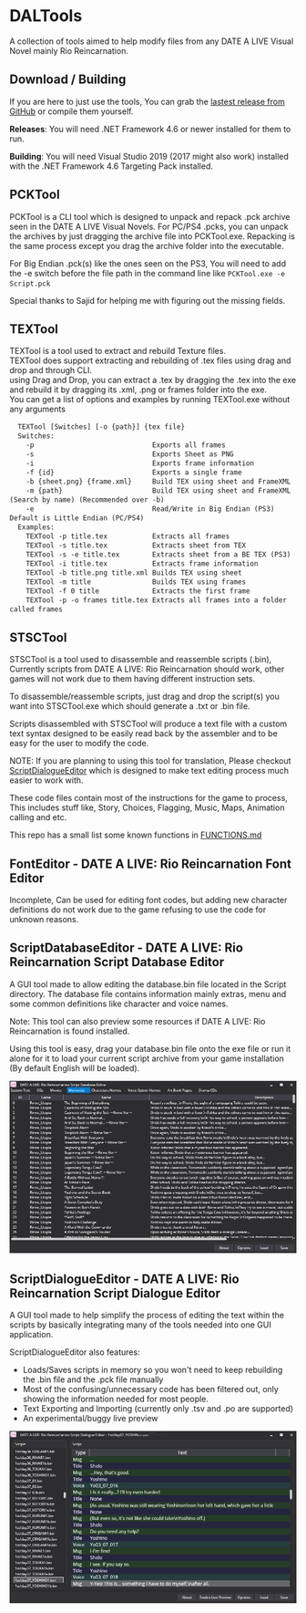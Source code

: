 # DALTools
A collection of tools aimed to help modify files from any DATE A LIVE Visual Novel mainly Rio Reincarnation.

## Download / Building
If you are here to just use the tools, You can grab the [lastest release from GitHub][releases_url] or compile them yourself.

**Releases**: You will need .NET Framework 4.6 or newer installed for them to run.
  
**Building**: You will need Visual Studio 2019 (2017 might also work) installed with the .NET Framework 4.6 Targeting Pack installed. 

## PCKTool
PCKTool is a CLI tool which is designed to unpack and repack .pck archive seen in the DATE A LIVE Visual Novels. 
For PC/PS4 .pcks, you can unpack the archives by just dragging the archive file into PCKTool.exe. Repacking is the same process except you drag the archive folder into the executable. 
 
For Big Endian .pck(s) like the ones seen on the PS3, You will need to add the -e switch before the file path in the command line like ``PCKTool.exe -e Script.pck``

Special thanks to Sajid for helping me with figuring out the missing fields.


## TEXTool
TEXTool is a tool used to extract and rebuild Texture files.  
TEXTool does support extracting and rebuilding of .tex files using drag and drop and through CLI.  
using Drag and Drop, you can extract a .tex by dragging the .tex into the exe and rebuild it by dragging its .xml, .png or frames folder into the exe.  
You can get a list of options and examples by running TEXTool.exe without any arguments
```
  TEXTool [Switches] [-o {path}] {tex file}
  Switches:
    -p                             Exports all frames
    -s                             Exports Sheet as PNG
    -i                             Exports frame information
    -f {id}                        Exports a single frame
    -b {sheet.png} {frame.xml}     Build TEX using sheet and FrameXML
    -m {path}                      Build TEX using sheet and FrameXML (Search by name) (Recommended over -b)
    -e                             Read/Write in Big Endian (PS3) Default is Little Endian (PC/PS4)
  Examples:
    TEXTool -p title.tex           Extracts all frames
    TEXTool -s title.tex           Extracts sheet from TEX
    TEXTool -s -e title.tex        Extracts sheet from a BE TEX (PS3)
    TEXTool -i title.tex           Extracts frame information
    TEXTool -b title.png title.xml Builds TEX using sheet
    TEXTool -m title               Builds TEX using frames
    TEXTool -f 0 title             Extracts the first frame
    TEXTool -p -o frames title.tex Extracts all frames into a folder called frames
```

## STSCTool
STSCTool is a tool used to disassemble and reassemble scripts (.bin), Currently scripts from DATE A LIVE: Rio Reincarnation should work, other games will not work due to them having different instruction sets. 
 
To disassemble/reassemble scripts, just drag and drop the script(s) you want into STSCTool.exe which should generate a .txt or .bin file.
 
Scripts disassembled with STSCTool will produce a text file with a custom text syntax designed to be easily read back by the assembler and to be easy for the user to modify the code.

NOTE: If you are planning to using this tool for translation, Please checkout [ScriptDialogueEditor][scriptdialogueeditor_info_url] which is designed to make text editing process much easier to work with. 
  
These code files contain most of the instructions for the game to process, This includes stuff like, Story, Choices, Flagging, Music, Maps, Animation calling and etc. 
 
This repo has a small list some known functions in [FUNCTIONS.md][functions_url]

## FontEditor - DATE A LIVE: Rio Reincarnation Font Editor
Incomplete, Can be used for editing font codes, but adding new character definitions do not work due to the game refusing to use the code for unknown reasons.
 
## ScriptDatabaseEditor - DATE A LIVE: Rio Reincarnation Script Database Editor
A GUI tool made to allow editing the database.bin file located in the Script directory. The database file contains information mainly extras, menu and some common definitions like character and voice names. 
 
Note: This tool can also preview some resources if DATE A LIVE: Rio Reincarnation is found installed.
 
Using this tool is easy, drag your database.bin file onto the exe file or run it alone for it to load your current script archive from your game installation (By default English will be loaded). 

![Screenshot of ScriptDatabaseEditor viewing ][scriptdatabaseeditor_screenshot_00]

## ScriptDialogueEditor - DATE A LIVE: Rio Reincarnation Script Dialogue Editor
A GUI tool made to help simplify the process of editing the text within the scripts by basically integrating many of the tools needed into one GUI application.  
 
ScriptDialogueEditor also features:
 - Loads/Saves scripts in memory so you won't need to keep rebuilding the .bin file and the .pck file manually
 - Most of the confusing/unnecessary code has been filtered out, only showing the information needed for most people.
 - Text Exporting and Importing (currently only .tsv and .po are supported)
 - An experimental/buggy live preview
 
![Screenshot of ScriptDialogueEditor][scriptdialogueeditor_screenshot_00]
 
 
[scriptdatabaseeditor_screenshot_00]: ./Images/ScriptDatabaseEditor_Screenshot_00.png
[scriptdialogueeditor_screenshot_00]: ./Images/ScriptDialogueEditor_Screenshot_00.png
[scriptdialogueeditor_info_url]: #scriptdialogueeditor---date-a-live-rio-reincarnation-script-dialogue-editor
[functions_url]: ./FUNCTIONS.md
[releases_url]: ../../releases
